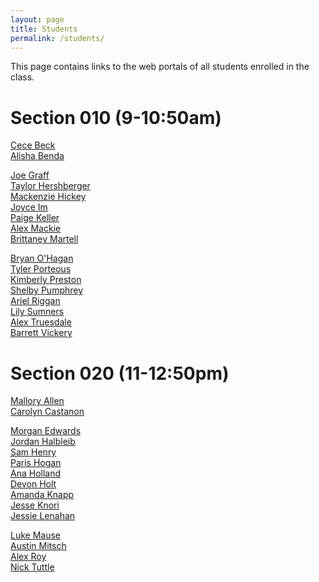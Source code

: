 ```yaml
---
layout: page
title: Students
permalink: /students/
---
```


This page contains links to the web portals of all students enrolled in the class. 

# Section 010 (9-10:50am)
[Cece Beck](http://creative.colorado.edu/~cabe9711/web)<br>
[Alisha Benda](http://creative.colorado.edu/~albe3753/web)<br>
<!-- [Sebastian Cabeza](http://creative.colorado.edu/~seca8943/web)<br> -->
[Joe Graff](http://creative.colorado.edu/~jogr2263/web)<br>
[Taylor Hershberger](http://creative.colorado.edu/~tahe2849/web)<br>
[Mackenzie Hickey](http://creative.colorado.edu/~mahi8826/web)<br>
[Joyce Im](http://creative.colorado.edu/~jiim0359/web)<br>
[Paige Keller](http://creative.colorado.edu/~pake0575/web)<br>
[Alex Mackie](http://creative.colorado.edu/~alma4388/web)<br>
[Brittaney Martell](http://creative.colorado.edu/~brma9976/web)<br>
<!-- [Shane Millard](http://creative.colorado.edu/~shmi9037/web)<br> -->
<!-- [Ryan O'Dea](http://creative.colorado.edu/~ryod4660/web/)<br> -->
[Bryan O'Hagan](http://creative.colorado.edu/~broh8605/web)<br>
[Tyler Porteous](http://creative.colorado.edu/~typo6355/web)<br>
[Kimberly Preston](http://creative.colorado.edu/~kipr2395/web)<br>
[Shelby Pumphrey](http://creative.colorado.edu/~shpu9657/web)<br>
[Ariel Riggan](http://creative.colorado.edu/~arri8127/web)<br>
[Lily Sumners](http://creative.colorado.edu/~lisu6207/web)<br>
[Alex Truesdale](http://creative.colorado.edu/~altr7532/web)<br>
[Barrett Vickery](http://creative.colorado.edu/~bavi4882/web)<br>



# Section 020 (11-12:50pm)
[Mallory Allen](http://creative.colorado.edu/~maal3296/web)<br>
[Carolyn Castanon](http://creative.colorado.edu/~caca1257/web)<br>
<!-- [Jimmy Cordova](http://creative.colorado.edu/~loco4851/web)<br> -->
[Morgan Edwards](http://creative.colorado.edu/~moed1451/web)<br>
[Jordan Halbleib](http://creative.colorado.edu/~joha3547/web)<br>
[Sam Henry](http://creative.colorado.edu/~sahe1180/web)<br>
[Paris Hogan](http://creative.colorado.edu/~paho3043/web)<br>
[Ana Holland](http://creative.colorado.edu/~anho7054/web)<br>
[Devon Holt](http://creative.colorado.edu/~deho6632/web)<br>
[Amanda Knapp](http://creative.colorado.edu/~amkn7318/web)<br>
[Jesse Knori](http://creative.colorado.edu/~jekn5109/web)<br>
[Jessie Lenahan](http://creative.colorado.edu/~jele0758/web)<br>
<!-- [Xena Mansfield](http://creative.colorado.edu/~xema1245/web)<br> -->
[Luke Mause](http://creative.colorado.edu/~luma1107/web)<br>
[Austin Mitsch](http://creative.colorado.edu/~aumi5427/web)<br>
[Alex Roy](http://creative.colorado.edu/~alro4560/web)<br>
[Nick Tuttle](http://creative.colorado.edu/~nitu5102/web)<br>
<!-- [Natalie Walter](http://creative.colorado.edu/~nawa0900/web)<br> -->

